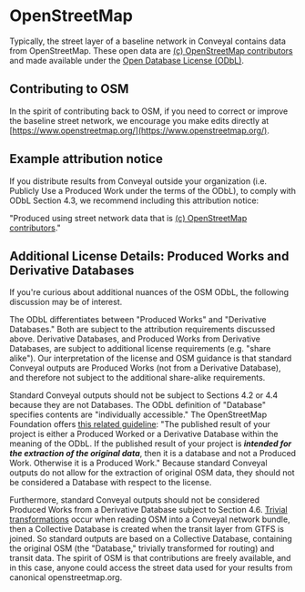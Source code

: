 # OpenStreetMap

Typically, the street layer of a baseline network in Conveyal contains data from OpenStreetMap. These open data are [(c) OpenStreetMap contributors](https://www.openstreetmap.org/copyright) and made available under the [Open Database License (ODbL)](https://opendatacommons.org/licenses/odbl/1-0/).

## Contributing to OSM

In the spirit of contributing back to OSM, if you need to correct or improve the baseline street network, we encourage you make edits directly at [https://www.openstreetmap.org/](https://www.openstreetmap.org/).

## Example attribution notice

If you distribute results from Conveyal outside your organization (i.e. Publicly Use a Produced Work under the terms of the ODbL), to comply with ODbL Section 4.3, we recommend including this attribution notice:

"Produced using street network data that is [(c) OpenStreetMap contributors](https://www.openstreetmap.org/copyright)."

## Additional License Details: Produced Works and Derivative Databases

If you're curious about additional nuances of the OSM ODbL, the following discussion may be of interest.

The ODbL differentiates between "Produced Works" and "Derivative Databases." Both are subject to the attribution requirements discussed above. Derivative Databases, and Produced Works from Derivative Databases, are subject to additional license requirements (e.g. "share alike"). Our interpretation of the license and OSM guidance is that standard Conveyal outputs are Produced Works (not from a Derivative Database), and therefore not subject to the additional share-alike requirements.

Standard Conveyal outputs should not be subject to Sections 4.2 or 4.4 because they are not Databases. The ODbL definition of "Database" specifies contents are "individually accessible." The OpenStreetMap Foundation offers [this related guideline](https://wiki.osmfoundation.org/wiki/Licence/Community_Guidelines/Produced_Work_-_Guideline): "The published result of your project is either a Produced Worked or a Derivative Database within the meaning of the ODbL. If the published result of your project is ***intended for the extraction of the original data***, then it is a database and not a Produced Work. Otherwise it is a Produced Work." Because standard Conveyal outputs do not allow for the extraction of original OSM data, they should not be considered a Database with respect to the license.

Furthermore, standard Conveyal outputs should not be considered Produced Works from a Derivative Database subject to Section 4.6.  [Trivial transformations](https://wiki.osmfoundation.org/wiki/Licence/Community_Guidelines/Trivial_Transformations_-_Guideline) occur when reading OSM into a Conveyal network bundle, then a Collective Database is created when the transit layer from GTFS is joined. So standard outputs are based on a Collective Database, containing the original OSM (the "Database," trivially transformed for routing) and transit data. The spirit of OSM is that contributions are freely available, and in this case, anyone could access the street data used for your results from canonical openstreetmap.org.